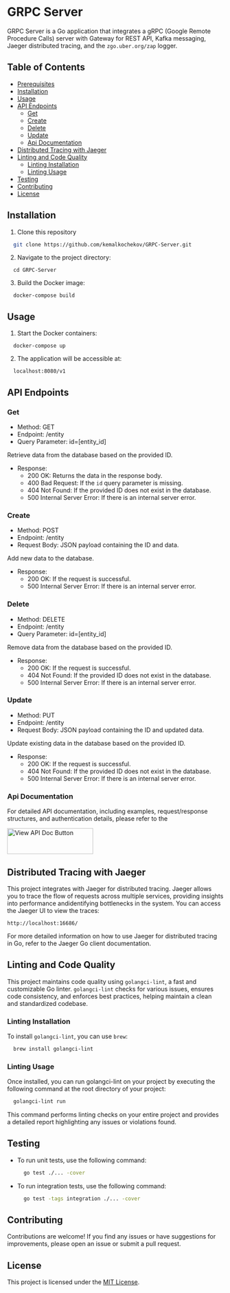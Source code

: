 # GRPC Server

GRPC Server is a Go application that integrates a gRPC (Google Remote Procedure Calls) server with Gateway for REST API, Kafka messaging, Jaeger distributed tracing, and the `zgo.uber.org/zap` logger.

## Table of Contents
- [Prerequisites](#prerequisites)
- [Installation](#installation)
- [Usage](#usage)
- [API Endpoints](#api-endpoints)
  - [Get](#get)
  - [Create](#create)
  - [Delete](#delete)
  - [Update](#update)
  - [Api Documentation](#api-documentation)
- [Distributed Tracing with Jaeger](#distributed-tracing-with-jaeger)
- [Linting and Code Quality](#linting-and-code-quality)
  - [Linting Installation](#linting-installation)
  - [Linting Usage](#linting-usage)
- [Testing](#testing)
- [Contributing](#contributing)
- [License](#license)


## Installation

1. Clone this repository
  ```bash
    git clone https://github.com/kemalkochekov/GRPC-Server.git
  ```
2. Navigate to the project directory:
  ```
    cd GRPC-Server
  ```
3. Build the Docker image:
  ```
    docker-compose build
  ```

## Usage
1. Start the Docker containers:
  ```
    docker-compose up
  ```
2. The application will be accessible at:
  ```
    localhost:8080/v1
  ```

## API Endpoints

### Get

- Method: GET
- Endpoint: /entity
- Query Parameter: id=[entity_id]

Retrieve data from the database based on the provided ID.

- Response:
  - 200 OK: Returns the data in the response body.
  - 400 Bad Request: If the `id` query parameter is missing.
  - 404 Not Found: If the provided ID does not exist in the database.
  - 500 Internal Server Error: If there is an internal server error.

### Create

- Method: POST
- Endpoint: /entity
- Request Body: JSON payload containing the ID and data.

Add new data to the database.

- Response:
  - 200 OK: If the request is successful.
  - 500 Internal Server Error: If there is an internal server error.

### Delete

- Method: DELETE
- Endpoint: /entity
- Query Parameter: id=[entity_id]

Remove data from the database based on the provided ID.

- Response:
  - 200 OK: If the request is successful.
  - 404 Not Found: If the provided ID does not exist in the database.
  - 500 Internal Server Error: If there is an internal server error.

### Update

- Method: PUT
- Endpoint: /entity
- Request Body: JSON payload containing the ID and updated data.

Update existing data in the database based on the provided ID.

- Response:
  - 200 OK: If the request is successful.
  - 404 Not Found: If the provided ID does not exist in the database.
  - 500 Internal Server Error: If there is an internal server error.

### Api Documentation

For detailed API documentation, including examples, request/response structures, and authentication details, please refer to the

<a href="https://documenter.getpostman.com/view/31073105/2s9Ykn8grK" target="_blank">
    <img alt="View API Doc Button" src="https://github.com/kemalkochekov/JWT-Backend-Development-App/assets/85355663/0c231cef-ee76-4cdf-bc41-e900845da493" width="200" height="60"/>
</a>

## Distributed Tracing with Jaeger

This project integrates with Jaeger for distributed tracing. Jaeger allows you to trace the flow of requests across multiple services, providing insights into performance andidentifying bottlenecks in the system.
You can access the Jaeger UI to view the traces:
```
http://localhost:16686/
```
For more detailed information on how to use Jaeger for distributed tracing in Go, refer to the Jaeger Go client documentation.

## Linting and Code Quality

This project maintains code quality using `golangci-lint`, a fast and customizable Go linter. `golangci-lint` checks for various issues, ensures code consistency, and enforces best practices, helping maintain a clean and standardized codebase.

### Linting Installation

To install `golangci-lint`, you can use `brew`:

```bash
  brew install golangci-lint
```

### Linting Usage

Once installed, you can run golangci-lint on your project by executing the following command at the root directory of your project:

```bash
  golangci-lint run
```
This command performs linting checks on your entire project and provides a detailed report highlighting any issues or violations found.


## Testing

- To run unit tests, use the following command:
  ```bash
    go test ./... -cover
  ```
- To run integration tests, use the following command:
  ```bash
    go test -tags integration ./... -cover
  ```

## Contributing

Contributions are welcome! If you find any issues or have suggestions for improvements, please open an issue or submit a pull request.

## License

This project is licensed under the [MIT License](LICENSE).

